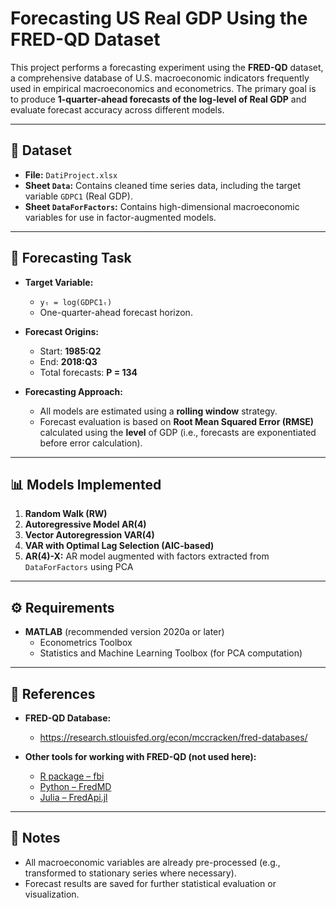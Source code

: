 # Forecasting US Real GDP Using the FRED-QD Dataset

This project performs a forecasting experiment using the **FRED-QD** dataset, a comprehensive database of U.S. macroeconomic indicators frequently used in empirical macroeconomics and econometrics. The primary goal is to produce **1-quarter-ahead forecasts of the log-level of Real GDP** and evaluate forecast accuracy across different models.

---

## 📁 Dataset

- **File:** `DatiProject.xlsx`
- **Sheet `Data`:** Contains cleaned time series data, including the target variable `GDPC1` (Real GDP).
- **Sheet `DataForFactors`:** Contains high-dimensional macroeconomic variables for use in factor-augmented models.

---

## 🧪 Forecasting Task

- **Target Variable:**
  - `yₜ = log(GDPC1ₜ)`
  - One-quarter-ahead forecast horizon.

- **Forecast Origins:**
  - Start: **1985:Q2**
  - End: **2018:Q3**
  - Total forecasts: **P = 134**
  
- **Forecasting Approach:**
  - All models are estimated using a **rolling window** strategy.
  - Forecast evaluation is based on **Root Mean Squared Error (RMSE)** calculated using the **level** of GDP (i.e., forecasts are exponentiated before error calculation).

---

## 📊 Models Implemented

1. **Random Walk (RW)**
2. **Autoregressive Model AR(4)**
3. **Vector Autoregression VAR(4)**
4. **VAR with Optimal Lag Selection (AIC-based)**
5. **AR(4)-X:** AR model augmented with factors extracted from `DataForFactors` using PCA

---

## ⚙️ Requirements

- **MATLAB** (recommended version 2020a or later)
  - Econometrics Toolbox
  - Statistics and Machine Learning Toolbox (for PCA computation)

---

## 🔗 References

- **FRED-QD Database:**
  - https://research.stlouisfed.org/econ/mccracken/fred-databases/

- **Other tools for working with FRED-QD (not used here):**
  - [R package – fbi](https://github.com/cykbennie/fbi)
  - [Python – FredMD](https://pypi.org/project/FredMD/)
  - [Julia – FredApi.jl](https://github.com/markushhh/FredApi.jl)

---

## 📌 Notes

- All macroeconomic variables are already pre-processed (e.g., transformed to stationary series where necessary).
- Forecast results are saved for further statistical evaluation or visualization.
